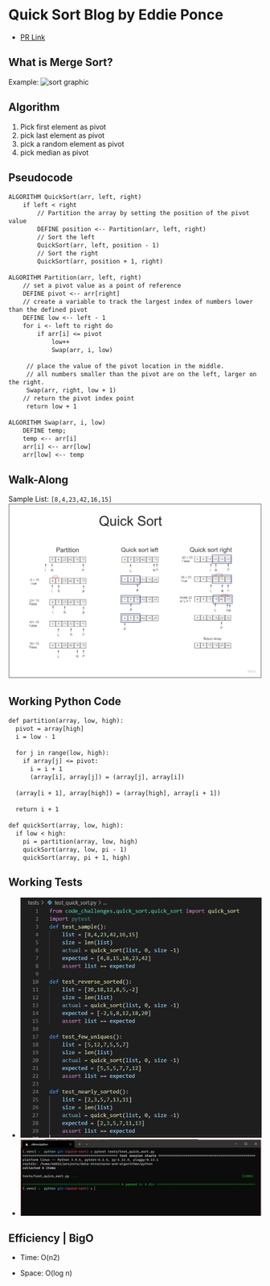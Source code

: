 # Quick Sort Blog by Eddie Ponce

- [PR Link]()
## What is Merge Sort?


Example: ![ sort graphic]()

## Algorithm
1. Pick first element as pivot
2. pick last element as pivot
3. pick a random element as pivot
4. pick median as pivot

## Pseudocode
```
ALGORITHM QuickSort(arr, left, right)
    if left < right
        // Partition the array by setting the position of the pivot value
        DEFINE position <-- Partition(arr, left, right)
        // Sort the left
        QuickSort(arr, left, position - 1)
        // Sort the right
        QuickSort(arr, position + 1, right)

ALGORITHM Partition(arr, left, right)
    // set a pivot value as a point of reference
    DEFINE pivot <-- arr[right]
    // create a variable to track the largest index of numbers lower than the defined pivot
    DEFINE low <-- left - 1
    for i <- left to right do
        if arr[i] <= pivot
            low++
            Swap(arr, i, low)

     // place the value of the pivot location in the middle.
     // all numbers smaller than the pivot are on the left, larger on the right.
     Swap(arr, right, low + 1)
    // return the pivot index point
     return low + 1

ALGORITHM Swap(arr, i, low)
    DEFINE temp;
    temp <-- arr[i]
    arr[i] <-- arr[low]
    arr[low] <-- temp
```


## Walk-Along
Sample List: `[8,4,23,42,16,15]`
![Quick Sort white board](img/quick_sort.jpg)



## Working Python Code
```
def partition(array, low, high):
  pivot = array[high]
  i = low - 1

  for j in range(low, high):
    if array[j] <= pivot:
      i = i + 1
      (array[i], array[j]) = (array[j], array[i])

  (array[i + 1], array[high]) = (array[high], array[i + 1])

  return i + 1

def quickSort(array, low, high):
  if low < high:
    pi = partition(array, low, high)
    quickSort(array, low, pi - 1)
    quickSort(array, pi + 1, high)

```


## Working Tests
- ![](img/test_code.JPG)
- ![](img/pytest.JPG)
## Efficiency | BigO
- Time: O(n2)

- Space: O(log n)
